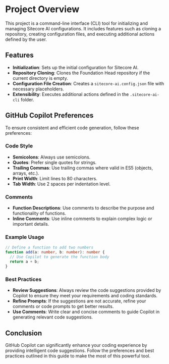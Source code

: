 # Project Overview

This project is a command-line interface (CLI) tool for initializing and managing Sitecore AI configurations. It includes features such as cloning a repository, creating configuration files, and executing additional actions defined by the user.

## Features

- **Initialization**: Sets up the initial configuration for Sitecore AI.
- **Repository Cloning**: Clones the Foundation Head repository if the current directory is empty.
- **Configuration File Creation**: Creates a `sitecore-ai.config.json` file with necessary placeholders.
- **Extensibility**: Executes additional actions defined in the `.sitecore-ai-cli` folder.

## GitHub Copilot Preferences

To ensure consistent and efficient code generation, follow these preferences:

### Code Style

- **Semicolons**: Always use semicolons.
- **Quotes**: Prefer single quotes for strings.
- **Trailing Commas**: Use trailing commas where valid in ES5 (objects, arrays, etc.).
- **Print Width**: Limit lines to 80 characters.
- **Tab Width**: Use 2 spaces per indentation level.

### Comments

- **Function Descriptions**: Use comments to describe the purpose and functionality of functions.
- **Inline Comments**: Use inline comments to explain complex logic or important details.

### Example Usage

```typescript
// Define a function to add two numbers
function add(a: number, b: number): number {
  // Use Copilot to generate the function body
  return a + b;
}
```

### Best Practices

- **Review Suggestions**: Always review the code suggestions provided by Copilot to ensure they meet your requirements and coding standards.
- **Refine Prompts**: If the suggestions are not accurate, refine your comments or code prompts to get better results.
- **Use Comments**: Write clear and concise comments to guide Copilot in generating relevant code suggestions.

## Conclusion

GitHub Copilot can significantly enhance your coding experience by providing intelligent code suggestions. Follow the preferences and best practices outlined in this guide to make the most of this powerful tool.
